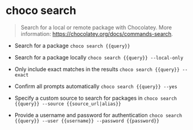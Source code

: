 # choco search
> Search for a local or remote package with Chocolatey.
> More information: <https://chocolatey.org/docs/commands-search>.

- Search for a package
`choco search {{query}}`

- Search for a package locally
`choco search {{query}} --local-only`

- Only include exact matches in the results
`choco search {{query}} --exact`

- Confirm all prompts automatically
`choco search {{query}} --yes`

- Specify a custom source to search for packages in
`choco search {{query}} --source {{source_url|alias}}`

- Provide a username and password for authentication
`choco search {{query}} --user {{username}} --password {{password}}`
